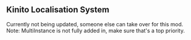 Kinito Localisation System
---

Currently not being updated, someone else can take over for this mod.
Note: MultiInstance is not fully added in, make sure that's a top priority.
